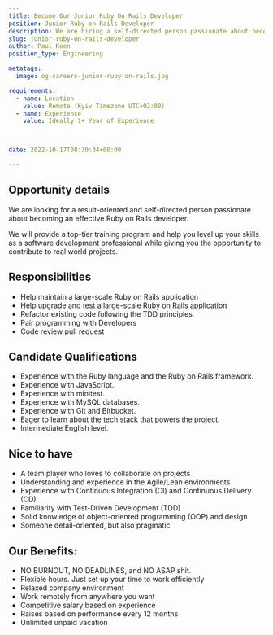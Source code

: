 ```yaml
---
title: Become Our Junior Ruby On Rails Developer
position: Junior Ruby on Rails Developer
description: We are hiring a self-directed person passionate about becoming a Ruby on Rails Developer. We offer a training program to help you level up your skills.
slug: junior-ruby-on-rails-developer
author: Paul Keen
position_type: Engineering

metatags:
  image: og-careers-junior-ruby-on-rails.jpg

requirements:
  - name: Location
    value: Remote (Kyiv Timezone UTC+02:00)
  - name: Experience
    value: Ideally 1+ Year of Experience



date: 2022-10-17T08:30:34+00:00

---
```

Opportunity details
-------------------

We are looking for a result-oriented and self-directed person passionate about becoming an effective Ruby on Rails developer.

We will provide a top-tier training program and help you level up your skills as a software development professional while giving you the opportunity to contribute to real world projects.

Responsibilities
-----------------

- Help maintain a large-scale Ruby on Rails application
- Help upgrade and test a large-scale Ruby on Rails application
- Refactor existing code following the TDD principles
- Pair programming with Developers
- Code review pull request

**Candidate Qualifications**
----------------------------

- Experience with the Ruby language and the Ruby on Rails framework.
- Experience with JavaScript.
- Experience with minitest.
- Experience with MySQL databases.
- Experience with Git and Bitbucket.
- Eager to learn about the tech stack that powers the project.
- Intermediate English level.

Nice to have
-------------

- A team player who loves to collaborate on projects
- Understanding and experience in the Agile/Lean environments
- Experience with Continuous Integration (CI) and Continuous Delivery (CD)
- Familiarity with Test-Driven Development (TDD)
- Solid knowledge of object-oriented programming (OOP) and design
- Someone detail-oriented, but also pragmatic

**Our Benefits:**
-----------------

- NO BURNOUT, NO DEADLINES, and NO ASAP shit.
- Flexible hours. Just set up your time to work efficiently
- Relaxed company environment
- Work remotely from anywhere you want
- Competitive salary based on experience
- Raises based on performance every 12 months
- Unlimited unpaid vacation
